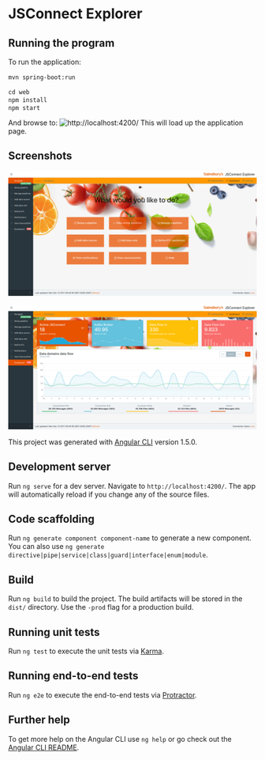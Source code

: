 # JSConnect Explorer

## Running the program
To run the application:
```
mvn spring-boot:run
```

```
cd web
npm install
npm start
```

And browse to:
![http://localhost:4200/](http://localhost:4200/)
This will load up the application page.


## Screenshots
![Alt text](doc/JSConnect-self_service_navigation.png?raw=true "Main Navigation")

![Alt text](doc/JSConnect-self_service_live_status.png?raw=true "Dashboard")


This project was generated with [Angular CLI](https://github.com/angular/angular-cli) version 1.5.0.

## Development server

Run `ng serve` for a dev server. Navigate to `http://localhost:4200/`. The app will automatically reload if you change any of the source files.

## Code scaffolding

Run `ng generate component component-name` to generate a new component. You can also use `ng generate directive|pipe|service|class|guard|interface|enum|module`.

## Build

Run `ng build` to build the project. The build artifacts will be stored in the `dist/` directory. Use the `-prod` flag for a production build.

## Running unit tests

Run `ng test` to execute the unit tests via [Karma](https://karma-runner.github.io).

## Running end-to-end tests

Run `ng e2e` to execute the end-to-end tests via [Protractor](http://www.protractortest.org/).

## Further help

To get more help on the Angular CLI use `ng help` or go check out the [Angular CLI README](https://github.com/angular/angular-cli/blob/master/README.md).
